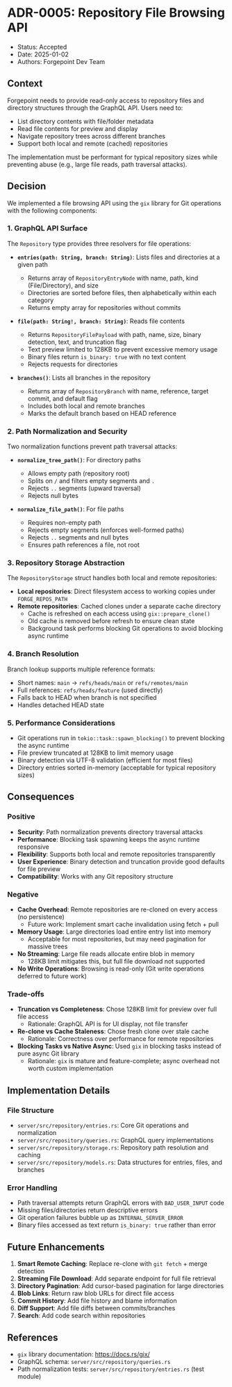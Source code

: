 # ADR-0005: Repository File Browsing API

- Status: Accepted
- Date: 2025-01-02
- Authors: Forgepoint Dev Team

## Context

Forgepoint needs to provide read-only access to repository files and directory structures through the GraphQL API. Users need to:
- List directory contents with file/folder metadata
- Read file contents for preview and display
- Navigate repository trees across different branches
- Support both local and remote (cached) repositories

The implementation must be performant for typical repository sizes while preventing abuse (e.g., large file reads, path traversal attacks).

## Decision

We implemented a file browsing API using the `gix` library for Git operations with the following components:

### 1. GraphQL API Surface

The `Repository` type provides three resolvers for file operations:

- **`entries(path: String, branch: String)`**: Lists files and directories at a given path
  - Returns array of `RepositoryEntryNode` with name, path, kind (File/Directory), and size
  - Directories are sorted before files, then alphabetically within each category
  - Returns empty array for repositories without commits

- **`file(path: String!, branch: String)`**: Reads file contents
  - Returns `RepositoryFilePayload` with path, name, size, binary detection, text, and truncation flag
  - Text preview limited to 128KB to prevent excessive memory usage
  - Binary files return `is_binary: true` with no text content
  - Rejects requests for directories

- **`branches()`**: Lists all branches in the repository
  - Returns array of `RepositoryBranch` with name, reference, target commit, and default flag
  - Includes both local and remote branches
  - Marks the default branch based on HEAD reference

### 2. Path Normalization and Security

Two normalization functions prevent path traversal attacks:

- **`normalize_tree_path()`**: For directory paths
  - Allows empty path (repository root)
  - Splits on `/` and filters empty segments and `.`
  - Rejects `..` segments (upward traversal)
  - Rejects null bytes
  
- **`normalize_file_path()`**: For file paths
  - Requires non-empty path
  - Rejects empty segments (enforces well-formed paths)
  - Rejects `..` segments and null bytes
  - Ensures path references a file, not root

### 3. Repository Storage Abstraction

The `RepositoryStorage` struct handles both local and remote repositories:

- **Local repositories**: Direct filesystem access to working copies under `FORGE_REPOS_PATH`
- **Remote repositories**: Cached clones under a separate cache directory
  - Cache is refreshed on each access using `gix::prepare_clone()`
  - Old cache is removed before refresh to ensure clean state
  - Background task performs blocking Git operations to avoid blocking async runtime

### 4. Branch Resolution

Branch lookup supports multiple reference formats:
- Short names: `main` → `refs/heads/main` or `refs/remotes/main`
- Full references: `refs/heads/feature` (used directly)
- Falls back to HEAD when branch is not specified
- Handles detached HEAD state

### 5. Performance Considerations

- Git operations run in `tokio::task::spawn_blocking()` to prevent blocking the async runtime
- File preview truncated at 128KB to limit memory usage
- Binary detection via UTF-8 validation (efficient for most files)
- Directory entries sorted in-memory (acceptable for typical repository sizes)

## Consequences

### Positive

- **Security**: Path normalization prevents directory traversal attacks
- **Performance**: Blocking task spawning keeps the async runtime responsive
- **Flexibility**: Supports both local and remote repositories transparently
- **User Experience**: Binary detection and truncation provide good defaults for file preview
- **Compatibility**: Works with any Git repository structure

### Negative

- **Cache Overhead**: Remote repositories are re-cloned on every access (no persistence)
  - Future work: Implement smart cache invalidation using fetch + pull
- **Memory Usage**: Large directories load entire entry list into memory
  - Acceptable for most repositories, but may need pagination for massive trees
- **No Streaming**: Large file reads allocate entire blob in memory
  - 128KB limit mitigates this, but full file download not supported
- **No Write Operations**: Browsing is read-only (Git write operations deferred to future work)

### Trade-offs

- **Truncation vs Completeness**: Chose 128KB limit for preview over full file access
  - Rationale: GraphQL API is for UI display, not file transfer
- **Re-clone vs Cache Staleness**: Chose fresh clone over stale cache
  - Rationale: Correctness over performance for remote repositories
- **Blocking Tasks vs Native Async**: Used `gix` in blocking tasks instead of pure async Git library
  - Rationale: `gix` is mature and feature-complete; async overhead not worth custom implementation

## Implementation Details

### File Structure

- `server/src/repository/entries.rs`: Core Git operations and normalization
- `server/src/repository/queries.rs`: GraphQL query implementations
- `server/src/repository/storage.rs`: Repository path resolution and caching
- `server/src/repository/models.rs`: Data structures for entries, files, and branches

### Error Handling

- Path traversal attempts return GraphQL errors with `BAD_USER_INPUT` code
- Missing files/directories return descriptive errors
- Git operation failures bubble up as `INTERNAL_SERVER_ERROR`
- Binary files accessed as text return `is_binary: true` rather than error

## Future Enhancements

1. **Smart Remote Caching**: Replace re-clone with `git fetch` + merge detection
2. **Streaming File Download**: Add separate endpoint for full file retrieval
3. **Directory Pagination**: Add cursor-based pagination for large directories
4. **Blob Links**: Return raw blob URLs for direct file access
5. **Commit History**: Add file history and blame information
6. **Diff Support**: Add file diffs between commits/branches
7. **Search**: Add code search within repositories

## References

- `gix` library documentation: https://docs.rs/gix/
- GraphQL schema: `server/src/repository/queries.rs`
- Path normalization tests: `server/src/repository/entries.rs` (test module)
